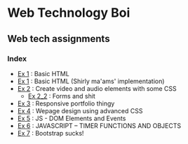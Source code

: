 # Web Technology Boi

## Web tech assignments

### Index

- [Ex 1](ex1/ex1.html) : Basic HTML
- [Ex 1](ex1_shirly_maam_impl/ex1.html) : Basic HTML (Shirly ma'ams' implementation)
- [Ex 2](ex2/ex2.html) :  Create video and audio elements with some CSS
  - [Ex 2_2](ex2/ex2_2.html) : Forms and shit
- [Ex 3](ex3/) : Responsive portfolio thingy
- [Ex 4](ex4/) : Wepage design using advanced CSS
- [Ex 5](ex5/) : JS - DOM Elements and Events
- [Ex 6](ex6/) : JAVASCRIPT – TIMER FUNCTIONS AND OBJECTS
- [Ex 7](ex7/) : Bootstrap sucks!
